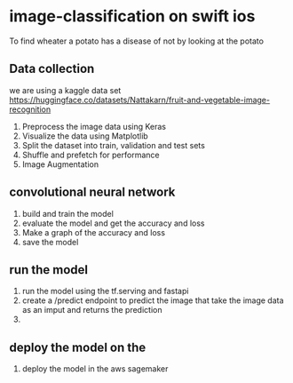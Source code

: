 #  image-classification on swift ios

To find wheater a potato has a disease of  not by looking at the potato

## Data collection

we are using a kaggle data set https://huggingface.co/datasets/Nattakarn/fruit-and-vegetable-image-recognition

1. Preprocess the image data using Keras
2. Visualize the data using Matplotlib
3. Split the dataset into train, validation and test sets
4. Shuffle and prefetch for performance
5. Image Augmentation


## convolutional neural network
1. build and train the model
2. evaluate the model and get the accuracy and loss
3. Make a graph of the accuracy and loss
4. save the model


## run the model
1. run the model using the tf.serving and fastapi
2. create a /predict endpoint to predict the image that take the image data as an imput and returns the prediction
3. 

## deploy the model on the 
1. deploy the model in the aws sagemaker






